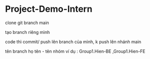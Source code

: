 # Project-Demo-Intern

clone git branch main

tạo branch riêng mình 

code thì commit/ push lên branch của mình, k push lên nhánh main

tên branch họ tên - tên nhóm
ví dụ : Group1.Hien-BE ,Group1.Hien-FE
